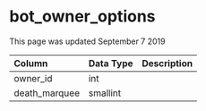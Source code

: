 # bot\_owner\_options

This page was updated September 7 2019

| Column | Data Type | Description |
| :--- | :--- | :--- |
| owner\_id | int |  |
| death\_marquee | smallint |  |


